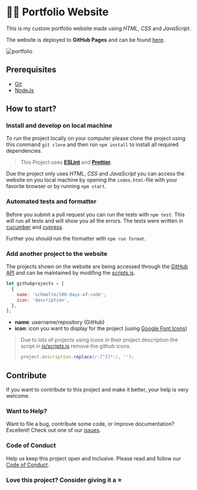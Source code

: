 # :man_technologist: Portfolio Website

This is my custom portfolio website made using _HTML_, _CSS_ and _JavaScript_.

The website is deployed to **GitHub Pages** and can be found [here](https://schmelto.github.io/Portfolio/).

![portfolio](https://user-images.githubusercontent.com/62628408/146424076-d0ca4032-bb2f-44ce-8920-5619f4dee695.gif)

## Prerequisites

- [Git](https://git-scm.com/)
- [NodeJs](https://nodejs.org/)

## How to start?

### Install and develop on local machine

To run the project locally on your computer please clone the project using this command `git clone` and then run `npm install` to install all required dependencies.

> This Project uses **[ESLint](https://eslint.org/)** and **[Prettier](https://prettier.io/)**.

Due the project only uses _HTML_, _CSS_ and _JavaScript_ you can access the website on you local machine by opening the `index.html`-file with your favorite browser or by running `npm start`.

### Automated tests and formatter

Before you submit a pull request you can run the tests with `npm test`. This will run all tests and will show you all the errors. The tests were written in [cucumber](https://cucumber.io/) and [cypress](https://www.cypress.io/).

Further you should run the formatter with `npm run format`.

### Add another project to the website

The projects shown on the website are being accessed through the [GitHub API](https://docs.github.com/en/rest) and can be maintained by modifing the [scripts.js](./js/scripts.js).

```js
let githubprojects = [
  {
    name: 'schmelto/100-days-of-code',
    icon: 'description',
  },
];
```

- **name**: username/repository (GitHub)
- **icon**: icon you want to display for the project (using [Google Font Icons](https://fonts.google.com/icons))

> Due to lots of projects using icons in their project description the script in [js/scripts.js](./js/scripts.js) remove the github icons.
>
> ```js
> project.description.replace(/:[^}]*:/, '');
> ```

## Contribute

If you want to contribute to this project and make it better, your help is very welcome.

### Want to Help?

Want to file a bug, contribute some code, or improve documentation? Excellent! Check out one of our [issues](https://github.com/schmelto/Portfolio/issues).

### Code of Conduct

Help us keep this project open and inclusive. Please read and follow our [Code of Conduct](./CODE_OF_CONDUCT.md).

### Love this project? Consider giving it a ⭐
